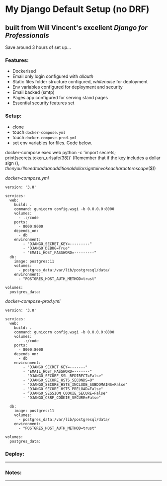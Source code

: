 # My Django Default Setup (no DRF)
## built from Will Vincent's excellent *Django for Professionals*

Save around 3 hours of set up...

### Features:
- Dockerised
- Email only login configured with *allauth*
- Static files folder structure configured, *whitenoise* for deployment
- Env variables configured for deployment and security
- Email backed (smtp)
- Pages app configured for serving stand pages
- Essential security features set

### Setup: 
* clone
* touch `docker-compose.yml`
* touch `docker-compose-prod.yml`
* set env variables for files. Code below.

docker-compose exec web python -c 'import secrets; print(secrets.token_urlsafe(38))'
(Remember that if the key includes a dollar sign ($), then you'll need to add an additional dollar sign to invoke a character escape ($$))

*docker-compose.yml*
```
version: '3.8'

services:
  web:
    build: .
    command: gunicorn config.wsgi -b 0.0.0.0:8000
    volumes:
      - .:/code
    ports:
      - 8000:8000
    depends_on:
      - db
    environment: 
        - "DJANGO_SECRET_KEY=---------"
        - "DJANGO_DEBUG=True"
        - "EMAIL_HOST_PASSWORD=---------"
  db:
    image: postgres:11
    volumes:
      - postgres_data:/var/lib/postgresql/data/
    environment:
      - "POSTGRES_HOST_AUTH_METHOD=trust"

volumes:
  postgres_data:

```

*docker-compose-prod.yml*
```
version: '3.8'

services:
  web:
    build: .
    command: gunicorn config.wsgi -b 0.0.0.0:8000
    volumes:
      - .:/code
    ports:
      - 8000:8000
    depends_on:
      - db
    environment: 
        - "DJANGO_SECRET_KEY=-------"
        - "EMAIL_HOST_PASSWORD=-------"
        - "DJANGO_SECURE_SSL_REDIRECT=False"
        - "DJANGO_SECURE_HSTS_SECONDS=0"
        - "DJANGO_SECURE_HSTS_INCLUDE_SUBDOMAINS=False" 
        - "DJANGO_SECURE_HSTS_PRELOAD=False"
        - “DJANGO_SESSION_COOKIE_SECURE=False"
        - "DJANGO_CSRF_COOKIE_SECURE=False"

  db:
    image: postgres:11
    volumes:
      - postgres_data:/var/lib/postgresql/data/
    environment:
      - "POSTGRES_HOST_AUTH_METHOD=trust"

volumes:
  postgres_data:
  ```

  ### Deploy:
  ---

  ### Notes:
  ---